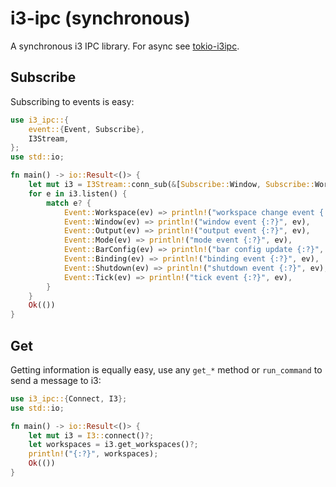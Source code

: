 # i3-ipc (synchronous)

A synchronous i3 IPC library. For async see [tokio-i3ipc](https://github.com/leshow/tokio-i3ipc).

## Subscribe

Subscribing to events is easy:

```rust
use i3_ipc::{
    event::{Event, Subscribe},
    I3Stream,
};
use std::io;

fn main() -> io::Result<()> {
    let mut i3 = I3Stream::conn_sub(&[Subscribe::Window, Subscribe::Workspace])?;
    for e in i3.listen() {
        match e? {
            Event::Workspace(ev) => println!("workspace change event {:?}", ev),
            Event::Window(ev) => println!("window event {:?}", ev),
            Event::Output(ev) => println!("output event {:?}", ev),
            Event::Mode(ev) => println!("mode event {:?}", ev),
            Event::BarConfig(ev) => println!("bar config update {:?}", ev),
            Event::Binding(ev) => println!("binding event {:?}", ev),
            Event::Shutdown(ev) => println!("shutdown event {:?}", ev),
            Event::Tick(ev) => println!("tick event {:?}", ev),
        }
    }
    Ok(())
}
```

## Get

Getting information is equally easy, use any `get_*` method or `run_command` to send a message to i3:

```rust
use i3_ipc::{Connect, I3};
use std::io;

fn main() -> io::Result<()> {
    let mut i3 = I3::connect()?;
    let workspaces = i3.get_workspaces()?;
    println!("{:?}", workspaces);
    Ok(())
}
```
